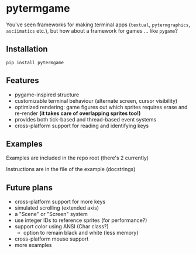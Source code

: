# pytermgame

You've seen frameworks for making terminal apps (`textual`, `pytermgraphics`, `asciimatics` etc.), but how about a framework for games ... like `pygame`?

## Installation
`pip install pytermgame`

## Features
- pygame-inspired structure
- customizable terminal behaviour (alternate screen, cursor visibility)
- optimized rendering: game figures out which sprites requires erase and re-render **(it takes care of overlapping sprites too!)**
- provides both tick-based and thread-based event systems
- cross-platform support for reading and identifying keys

## Examples
Examples are included in the repo root (there's 2 currently)

Instructions are in the file of the example (docstrings)

## Future plans
- cross-platform support for more keys
- simulated scrolling (extended axis)
- a "Scene" or "Screen" system
- use integer IDs to reference sprites (for performance?)
- support color using ANSI (Char class?)
    - option to remain black and white (less memory)
- cross-platform mouse support
- more examples
